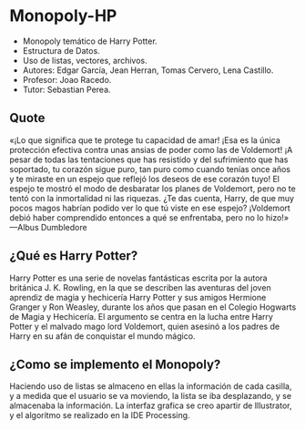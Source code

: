 # Monopoly-HP
- Monopoly temático de Harry Potter. 
- Estructura de Datos.
- Uso de listas, vectores, archivos.
- Autores: Edgar García, Jean Herran, Tomas Cervero, Lena Castillo.
- Profesor: Joao Racedo.
- Tutor: Sebastian Perea.

## Quote
 
«¡Lo que significa que te protege tu capacidad de amar! ¡Esa es la única protección efectiva contra unas ansias de poder como las de Voldemort! ¡A pesar de todas las tentaciones que has resistido y del sufrimiento que has soportado, tu corazón sigue puro, tan puro como cuando tenías once años y te miraste en un espejo que reflejó los deseos de ese corazón tuyo! El espejo te mostró el modo de desbaratar los planes de Voldemort, pero no te tentó con la inmortalidad ni las riquezas. ¿Te das cuenta, Harry, de que muy pocos magos habrían podido ver lo que tú viste en ese espejo? ¡Voldemort debió haber comprendido entonces a qué se enfrentaba, pero no lo hizo!» —Albus Dumbledore 

## ¿Qué es Harry Potter?
Harry Potter es una serie de novelas fantásticas escrita por la autora británica J. K. Rowling, en la que se describen las aventuras del joven aprendiz de magia y hechicería Harry Potter y sus amigos Hermione Granger y Ron Weasley, durante los años que pasan en el Colegio Hogwarts de Magia y Hechicería. El argumento se centra en la lucha entre Harry Potter y el malvado mago lord Voldemort, quien asesinó a los padres de Harry en su afán de conquistar el mundo mágico.

## ¿Como se implemento el Monopoly?
Haciendo uso de listas se almaceno en ellas la información de cada casilla, y a medida que el usuario se va moviendo, la lista se iba desplazando, y se almacenaba la información. La interfaz grafica se creo apartir de Illustrator, y el algoritmo se realizado en la IDE Processing.
